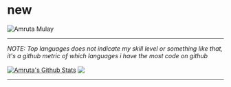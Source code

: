 # new

<img src="https://github.com/Amruta1311/new/blob/master/amu.gif" alt="Amruta Mulay">


---

_NOTE: Top languages does not indicate my skill level or something like that, it's a github metric of which languages i have the most code on github_

<a href="https://github.com/Amruta1311">
<img align="center" alt="Amruta's Github Stats" src="https://github-readme-stats.codestackr.vercel.app/api?username=Amruta1311&show_icons=true&hide_border=true&count_private=false&include_all_commits=true&theme=radical" /></a>
<a href="https://github.com/Amruta1311">
  <img align="center" src="https://github-readme-stats.anuraghazra1.vercel.app/api/top-langs/?username=Amruta1311&layout=compact&theme=radical" />
</a>

---
